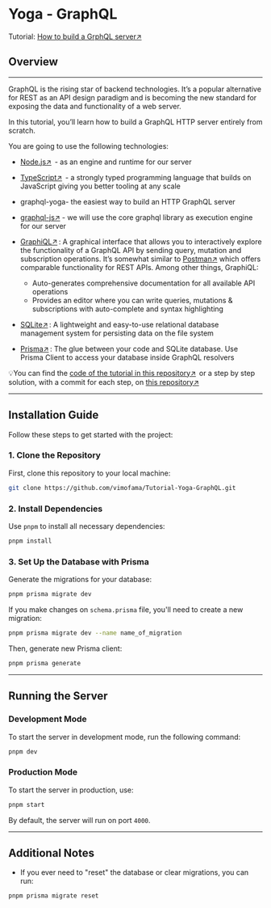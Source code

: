 # Yoga - GraphQL

Tutorial: [How to build a GrphQL server↗](https://the-guild.dev/graphql/yoga-server/tutorial/basic)

## Overview
---
GraphQL is the rising star of backend technologies. It’s a popular alternative for REST as an API design paradigm and is becoming the new standard for exposing the data and functionality of a web server.

In this tutorial, you’ll learn how to build a GraphQL HTTP server entirely from scratch.

You are going to use the following technologies:

- [Node.js↗](https://nodejs.org/)  - as an engine and runtime for our server

- [TypeScript↗](https://typescriptlang.org/)  - a strongly typed programming language that builds on JavaScript giving you better tooling at any scale

- graphql-yoga- the easiest way to build an HTTP GraphQL server

- [graphql-js↗](https://github.com/graphql/graphql-js) - we will use the core graphql library as execution engine for our server

- [GraphiQL↗](https://github.com/graphql/graphiql) : A graphical interface that allows you to interactively explore the functionality of a GraphQL API by sending query, mutation and subscription operations. It’s somewhat similar to [Postman↗](https://getpostman.com/) which offers comparable functionality for REST APIs. Among other things, GraphiQL:
    * Auto-generates comprehensive documentation for all available API operations
    * Provides an editor where you can write queries, mutations & subscriptions with auto-complete and syntax highlighting

- [SQLite↗](https://sqlite.org/) : A lightweight and easy-to-use relational database management system for persisting data on the file system

- [Prisma↗](https://prisma.io/) : The glue between your code and SQLite database. Use Prisma Client to access your database inside GraphQL resolvers

💡You can find the [code of the tutorial in this repository↗](https://github.com/dotansimha/graphql-yoga/tree/main/examples/hackernews)  or a step by step solution, with a commit for each step, on [this repository↗](https://github.com/Urigo/hackernews-node-ts) 

---
## Installation Guide

Follow these steps to get started with the project:

### 1. Clone the Repository

First, clone this repository to your local machine:
```bash
git clone https://github.com/vimofama/Tutorial-Yoga-GraphQL.git
```

### 2. Install Dependencies
Use `pnpm` to install all necessary dependencies:
```bash
pnpm install
```

### 3. Set Up the Database with Prisma
Generate the migrations for your database:
```bash
pnpm prisma migrate dev
```

If you make changes on `schema.prisma` file, you'll need to create a new migration:
```bash
pnpm prisma migrate dev --name name_of_migration
```
Then, generate new Prisma client:
```bash
pnpm prisma generate
```
---
## Running the Server
### Development Mode
To start the server in development mode, run the following command:
```bash
pnpm dev
```
### Production Mode
To start the server in production, use:
```bash
pnpm start
```
By default, the server will run on port `4000`.

---

## Additional Notes
* If you ever need to "reset" the database or clear migrations, you can run:
```bash
pnpm prisma migrate reset
```